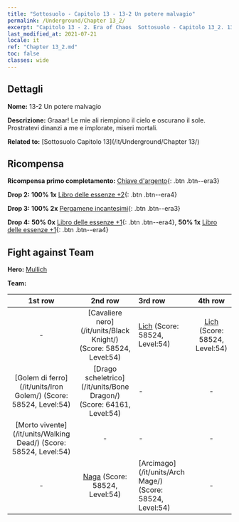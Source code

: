```yaml
---
title: "Sottosuolo - Capitolo 13 - 13-2 Un potere malvagio"
permalink: /Underground/Chapter 13_2/
excerpt: "Capitolo 13 - 2. Era of Chaos  Sottosuolo - Capitolo 13_2. 13-2 Un potere malvagio"
last_modified_at: 2021-07-21
locale: it
ref: "Chapter 13_2.md"
toc: false
classes: wide
---
```


## Dettagli

 **Nome:** 13-2 Un potere malvagio

 **Descrizione:** Graaar! Le mie ali riempiono il cielo e oscurano il sole. Prostratevi dinanzi a me e implorate, miseri mortali.

 **Related to:** [Sottosuolo Capitolo 13](/it/Underground/Chapter 13/)

## Ricompensa

 **Ricompensa primo completamento:** [Chiave d'argento](/ItemsIT/con_693/){: .btn .btn--era3}

 **Drop 2:** **100% 1x** [Libro delle essenze +2](/ItemsIT/mat_53/){: .btn .btn--era4}

 **Drop 3:** **100% 2x** [Pergamene incantesimi](/ItemsIT/con_694/){: .btn .btn--era3}

 **Drop 4:** **50% 0x** [Libro delle essenze +1](/ItemsIT/mat_46/){: .btn .btn--era4}, **50% 1x** [Libro delle essenze +1](/ItemsIT/mat_46/){: .btn .btn--era4}


## Fight against Team
 **Hero:** [Mullich](/it/heroes/Mullich/)

 **Team:**


  | 1st row | 2nd row | 3rd row | 4th row |
  |:----:|:----:|:----|:----:|
  | - | [Cavaliere nero](/it/units/Black Knight/) (Score: 58524, Level:54)  | [Lich](/it/units/Lich/) (Score: 58524, Level:54)  | [Lich](/it/units/Lich/) (Score: 58524, Level:54)  |
  | [Golem di ferro](/it/units/Iron Golem/) (Score: 58524, Level:54)  | [Drago scheletrico](/it/units/Bone Dragon/) (Score: 64161, Level:54)  | - | - |
  | [Morto vivente](/it/units/Walking Dead/) (Score: 58524, Level:54)  | - | - | - |
  | - | [Naga](/it/units/Naga/) (Score: 58524, Level:54)  | [Arcimago](/it/units/Arch Mage/) (Score: 58524, Level:54)  | - |


